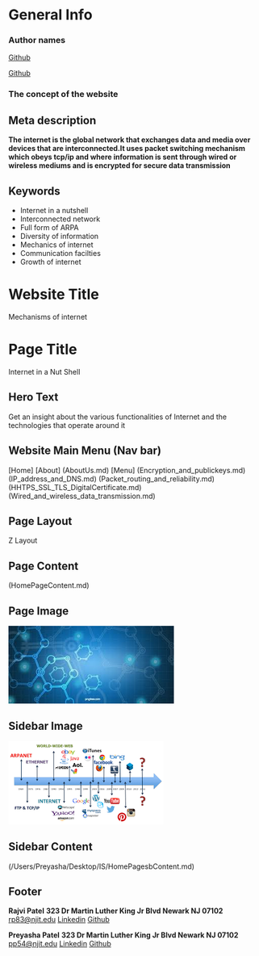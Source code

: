 # General Info

### Author names 
[Github](https://github.com/raajvipatel99)

[Github](https://github.com/preyasha2810)

### The concept of the website

## Meta description
**The internet is the global network that exchanges data and media over devices that are interconnected.It uses packet switching mechanism which obeys tcp/ip and where information is sent through wired or wireless mediums and is encrypted for secure data transmission**

## Keywords
- Internet in a nutshell
- Interconnected network
- Full form of ARPA
- Diversity of information
- Mechanics of internet
- Communication facilties
- Growth of internet

# Website Title 
Mechanisms of internet

# Page Title
Internet in a Nut Shell

## Hero Text
Get an insight about the various functionalities of Internet and the technologies that operate around it

## Website Main Menu (Nav bar)
[Home] 
[About]
(AboutUs.md)
[Menu]
(Encryption_and_publickeys.md)
(IP_address_and_DNS.md)
(Packet_routing_and_reliability.md)
(HHTPS_SSL_TLS_DigitalCertificate.md)
(Wired_and_wireless_data_transmission.md)

## Page Layout
Z Layout

## Page Content
(HomePageContent.md)

## Page Image
![Internet](Images/bgimg1.jpg "Internet")

## Sidebar Image
![Growth of internet](Images/sb_internet.png "Growth of internet")

## Sidebar Content
(/Users/Preyasha/Desktop/IS/HomePagesbContent.md)

## Footer
**Rajvi Patel**
**323 Dr Martin Luther King Jr Blvd
Newark
NJ 07102**
<rp83@njit.edu>
[Linkedin](http://linkedin.com/in/rajvi-patel-4403681b5)
[Github](https://github.com/raajvipatel99)

**Preyasha Patel**
**323 Dr Martin Luther King Jr Blvd
Newark
NJ 07102**
<pp54@njit.edu>
[Linkedin](http://linkedin.com/in/preyasha-patel-67356a122) 
[Github](https://github.com/preyasha2810)
